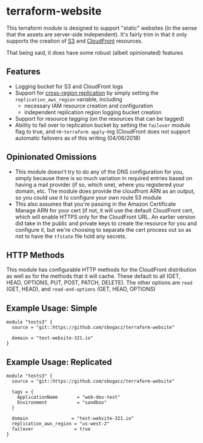 # terraform-website

This terraform module is designed to support "static" websites (in the sense that the assets are server-side independent). 
It's fairly trim in that it only supports the creation of [S3](https://aws.amazon.com/s3/) and [CloudFront](https://aws.amazon.com/cloudfront/) resources. 

That being said, it does have some robust (albeit opinionated) features

## Features
* Logging bucket for S3 and CloudFront logs
* Support for [cross-region replication](https://docs.aws.amazon.com/AmazonS3/latest/dev/crr.html) by simply setting the `replication_aws_region` variable, including
	* necessary IAM resource creation and configuration
	* independent replication region logging bucket creation
* Support for resource tagging (on the resources that can be tagged)
* Ability to fail over to replication bucket by setting the `failover` module flag to true, and re-`terraform apply`-ing (CloudFront does not support automatic failovers as of this writing (04/06/2018)

## Opinionated Omissions 

* This module doesn't try to do any of the DNS configuration for you, simply because there is so much variation in required entries based on having a mail provider (if so, which one), where you registered your domain, etc. The module does provide the cloudfront ARN as an output, so you could use it to configure your own route 53 module
* This also assumes that you're passing in the Amazon Certificate Manage ARN for your cert (if not, it will use the default CloudFront cert, which will enable HTTPS only for the CloudFront URL. An earlier version did take in the public and private keys to create the resource for you and configure it, but we're choosing to separate the cert process out so as not to have the `tfstate` file hold any secrets.

## HTTP Methods
This module has configurable HTTP methods for the CloudFront distribution as well as for the methods that it will cache. These default to all (GET, HEAD, OPTIONS, PUT, POST, PATCH, DELETE). The other options are `read` (GET, HEAD), and `read-and-options` (GET, HEAD, OPTIONS)

## Example Usage: Simple
```hcl
module "tests3" {
  source = "git::https://github.com/sbogacz/terraform-website"

  domain = "test-website-321.io"
}
```

## Example Usage: Replicated
```hcl
module "tests3" {
  source = "git::https://github.com/sbogacz/terraform-website"

  tags = {
    ApplicationName       = "web-dev-test"
    Environment           = "sandbox"
  }

  domain                = "test-website-321.io"
  replication_aws_region = "us-west-2"
  failover               = true
}
```
